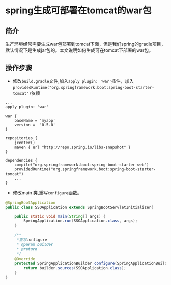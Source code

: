 # spring生成可部署在tomcat的war包

## 简介

生产环境经常需要生成war包部署到tomcat下面，但是我们spring的gradle项目，默认情况下是生成jar包的。本文说明如何生成可在tomcat下部署的war包。


## 操作步骤

* 修改``build.gradle``文件,加入``apply plugin: 'war'``插件，加入``providedRuntime("org.springframework.boot:spring-boot-starter-tomcat")``依赖  

```
...
apply plugin: 'war'

war {
    baseName = 'myapp'
    version =  '0.5.0'
}

repositories {
    jcenter()
    maven { url "http://repo.spring.io/libs-snapshot" }
}

dependencies {
    compile("org.springframework.boot:spring-boot-starter-web")
    providedRuntime("org.springframework.boot:spring-boot-starter-tomcat")
    ...
}
```

* 修改main 类,重写``configure``函数。

```java
@SpringBootApplication
public class SSOApplication extends SpringBootServletInitializer{

    public static void main(String[] args) {
        SpringApplication.run(SSOApplication.class, args);
    }

    /**
     *重写configure
     * @param builder
     * @return
     */
    @Override
    protected SpringApplicationBuilder configure(SpringApplicationBuilder builder) {
        return builder.sources(SSOApplication.class);
    }
}
```